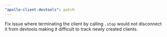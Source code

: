 ```yaml
---
"apollo-client-devtools": patch
---
```


Fix issue where terminating the client by calling `.stop` would not disconnect it from devtools making it difficult to track newly created clients.
